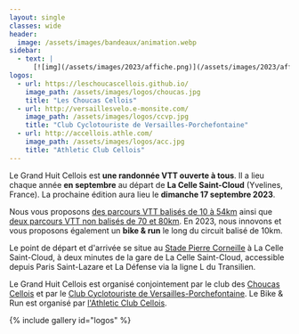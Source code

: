 ```yaml
---
layout: single
classes: wide
header:
  image: /assets/images/bandeaux/animation.webp
sidebar:
  - text: |
      [![img](/assets/images/2023/affiche.png)](/assets/images/2023/affiche.pdf)
logos:
  - url: https://leschoucascellois.github.io/
    image_path: /assets/images/logos/choucas.jpg
    title: "Les Choucas Cellois"
  - url: http://versaillesvelo.e-monsite.com/
    image_path: /assets/images/logos/ccvp.jpg
    title: "Club Cyclotouriste de Versailles-Porchefontaine"
  - url: http://accellois.athle.com/
    image_path: /assets/images/logos/acc.jpg
    title: "Athletic Club Cellois"
---
```


Le Grand Huit Cellois est **une randonnée VTT ouverte à tous**. Il a lieu
chaque année **en septembre** au départ de **La Celle Saint-Cloud**
(Yvelines, France). La prochaine édition aura lieu le
**dimanche 17 septembre 2023**.

Nous vous proposons [des parcours VTT balisés de 10 à 54km](/circuits/)
ainsi que [deux parcours VTT non balisés de 70 et 80km](/circuits/).
En 2023, nous innovons et vous proposons également un **bike & run**
le long du circuit balisé de 10km.

Le point de départ et d'arrivée se situe au [Stade Pierre Corneille](https://www.google.fr/maps/place/Lyc%C3%A9e+Pierre+Corneille/@48.8458771,2.1346415,17z/data=!3m1!4b1!4m6!3m5!1s0x47e67d26bc561205:0x4818450eb2a318df!8m2!3d48.8458771!4d2.1368302!16s%2Fg%2F11dzdvkqhg)
à La Celle Saint-Cloud,
à deux minutes de la gare de La Celle Saint-Cloud,
accessible depuis Paris Saint-Lazare et La Défense via la ligne L du Transilien.

Le Grand Huit Cellois est organisé conjointement par
le club des [Choucas Cellois](https://leschoucascellois.github.io/)
et par
le [Club Cyclotouriste de Versailles-Porchefontaine](http://versaillesvelo.e-monsite.com/).
Le Bike & Run est organisé par
[l'Athletic Club Cellois](http://accellois.athle.com/).

{% include gallery id="logos" %}
